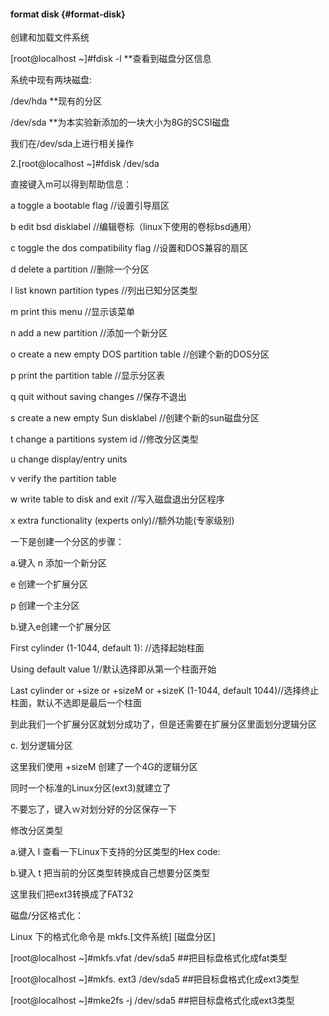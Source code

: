 #### format disk {#format-disk}

创建和加载文件系统

[root@localhost ~]#fdisk -l     **查看到磁盘分区信息

系统中现有两块磁盘:

/dev/hda  **现有的分区

/dev/sda  **为本实验新添加的一块大小为8G的SCSI磁盘

我们在/dev/sda上进行相关操作

2.[root@localhost ~]#fdisk /dev/sda

直接键入m可以得到帮助信息：

a       toggle a bootable flag //设置引导扇区

b       edit bsd disklabel //编辑卷标（linux下使用的卷标bsd通用）

c       toggle the dos compatibility flag //设置和DOS兼容的扇区

d       delete a partition //删除一个分区

l        list known partition types //列出已知分区类型

m      print this menu //显示该菜单

n       add a new partition //添加一个新分区

o       create a new empty DOS partition table //创建个新的DOS分区

p       print the partition table //显示分区表

q       quit without saving changes //保存不退出

s       create a new empty Sun disklabel //创建个新的sun磁盘分区

t        change a partitions system id //修改分区类型

u       change display/entry units

v       verify the partition table

w      write table to disk and exit //写入磁盘退出分区程序

x       extra functionality (experts only)//额外功能(专家级别)

一下是创建一个分区的步骤：

a.键入 n   添加一个新分区

  e 创建一个扩展分区

  p 创建一个主分区

b.键入e创建一个扩展分区

  First cylinder (1-1044, default 1): //选择起始柱面

  Using default value 1//默认选择即从第一个柱面开始

  Last cylinder or +size or +sizeM or +sizeK (1-1044, default 1044)//选择终止柱面，默认不选即是最后一个柱面

  到此我们一个扩展分区就划分成功了，但是还需要在扩展分区里面划分逻辑分区

c. 划分逻辑分区

  这里我们使用 +sizeM  创建了一个4G的逻辑分区

  同时一个标准的Linux分区(ext3)就建立了

  不要忘了，键入ｗ对划分好的分区保存一下

  修改分区类型

  a.键入 l 查看一下Linux下支持的分区类型的Hex code:

  b.键入 t 把当前的分区类型转换成自己想要分区类型

  这里我们把ext3转换成了FAT32

  磁盘/分区格式化：

  Linux 下的格式化命令是 mkfs.[文件系统] [磁盘分区]

  [root@localhost ~]#mkfs.vfat  /dev/sda5                    ##把目标盘格式化成fat类型

  [root@localhost ~]#mkfs. ext3 /dev/sda5                   ##把目标盘格式化成ext3类型

  [root@localhost ~]#mke2fs  -j /dev/sda5                       ##把目标盘格式化成ext3类型